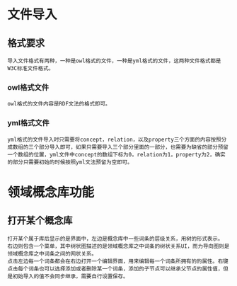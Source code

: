 # 文件导入
## 格式要求
    导入文件格式有两种，一种是owl格式的文件，一种是yml格式的文件，这两种文件格式都是W3C标准文件格式。
### owl格式文件
    owl格式的文件内容是RDF文法的格式即可。
### yml格式文件
    yml格式的文件导入时只需要将concept，relation，以及property三个方面的内容按照分成数组的三个部分导入即可，如果只需要导入三个部分里面的一部分，也需要为缺省的部分预留一个数组的位置，yml文件中concept的数组下标为0，relation为1，property为2，确实的部分只需要初始的时候按照yml文法预留为空即可。
# 领域概念库功能
## 打开某个概念库
    打开某个属于库后显示的是界面中，左边是概念库中一些词条的层级关系，用树的形式表示。
    右边则包含一个菜单，其中树状图描述的是领域概念库之中词条的树状关系UI，而力导向图则是领域概念库之中词条之间的网状关系。
    点击左边每一个词条都会在右边打开一个编辑界面，用来编辑每一个词条所拥有的的属性。右键点击每个词条也可以选择添加或者删除某一个词条，添加的子节点可以继承父节点的属性值，但是初始导入的值不会同步继承，需要自行设置保存。
